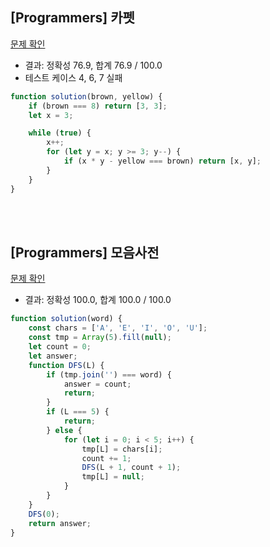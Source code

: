 ## [Programmers] 카펫

[문제 확인](https://school.programmers.co.kr/learn/courses/30/lessons/42842)

-   결과: 정확성 76.9, 합계 76.9 / 100.0
-   테스트 케이스 4, 6, 7 실패

<!-- FEEDBACK: 뭐가 잘못됐는지 ?  -->
```js
function solution(brown, yellow) {
    if (brown === 8) return [3, 3];
    let x = 3;

    while (true) {
        x++;
        for (let y = x; y >= 3; y--) {
            if (x * y - yellow === brown) return [x, y];
        }
    }
}
```

</br>
</br>

## [Programmers] 모음사전

[문제 확인](https://school.programmers.co.kr/learn/courses/30/lessons/84512)

-   결과: 정확성 100.0, 합계 100.0 / 100.0

```js
function solution(word) {
    const chars = ['A', 'E', 'I', 'O', 'U'];
    const tmp = Array(5).fill(null);
    let count = 0;
    let answer;
    function DFS(L) {
        if (tmp.join('') === word) {
            answer = count;
            return;
        }
        if (L === 5) {
            return;
        } else {
            for (let i = 0; i < 5; i++) {
                tmp[L] = chars[i];
                count += 1;
                DFS(L + 1, count + 1);
                tmp[L] = null;
            }
        }
    }
    DFS(0);
    return answer;
}
```
